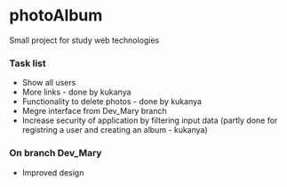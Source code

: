 # photoAlbum

Small project for study web technologies  

### Task list
* Show all users
* More links - done by kukanya
* Functionality to delete photos - done by kukanya
* Megre interface from Dev_Mary branch
* Increase security of application by filtering input data (partly done for registring a user and creating an album - kukanya)

### On branch Dev_Mary

* Improved design
